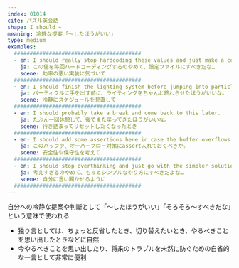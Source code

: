 ```yaml
---
index: 01014
cite: パズル英会話
shape: I should ~
meaning: 冷静な提案 ｢〜したほうがいい」
type: medium
examples:
  ########################################
  - en: I should really stop hardcoding these values and just make a config file.
    ja: この値を毎回ハードコーディングするのやめて、設定ファイルにすべきだな…
    scene: 効率の悪い実装に気づいて
  ########################################
  - en: I should finish the lighting system before jumping into particle effects.
    ja: パーティクルに手を出す前に、ライティングをちゃんと終わらせたほうがいいな。
    scene: 冷静にスケジュールを見直して
  ########################################
  - en: I should probably take a break and come back to this later.
    ja: たぶん一回休憩して、後でまた戻ってきたほうがいいな。
    scene: 行き詰まってリセットしたくなったとき
  ########################################
  - en: I should add some assertions here in case the buffer overflows.
    ja: このバッファ、オーバーフロー対策にassert入れておくべきか。
    scene: 安全性や保守性を考えて
  ########################################
  - en: I should stop overthinking and just go with the simpler solution.
    ja: 考えすぎるのやめて、もっとシンプルなやり方にすべきだよな…
    scene: 自分に言い聞かせるように
  ########################################
---
```


自分への冷静な提案や判断として「〜したほうがいい」「そろそろ〜すべきだな」という意味で使われる

- 独り言としては、ちょっと反省したとき、切り替えたいとき、やるべきことを思い出したときなどに自然
- 今やるべきことを思い出したり、将来のトラブルを未然に防ぐための自省的な一言として非常に便利
